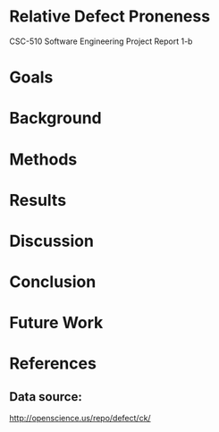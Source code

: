 # Relative Defect Proneness
  
 CSC-510 Software Engineering
 Project Report 1-b
  
# Goals

# Background

# Methods

# Results

# Discussion

# Conclusion

# Future Work

# References

## Data source:
http://openscience.us/repo/defect/ck/
